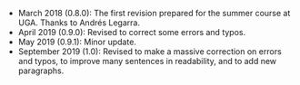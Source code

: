 - March 2018 (0.8.0): The first revision prepared for the summer course at UGA. Thanks to Andrés Legarra.
- April 2019 (0.9.0): Revised to correct some errors and typos.
- May 2019 (0.9.1): Minor update.
- September 2019 (1.0): Revised to make a massive correction on errors and typos, to improve many sentences in readability, and to add new paragraphs.
